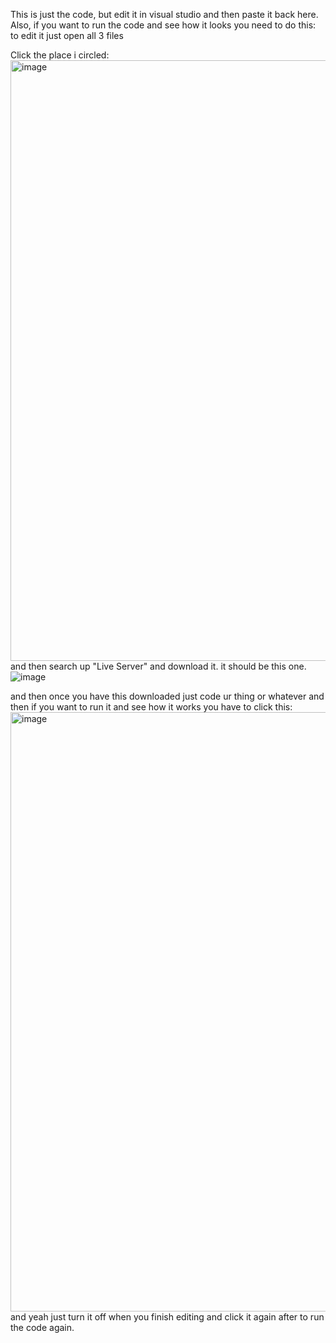 This is just the code, but edit it in visual studio and then paste it back here. Also, if you want to run the code and see how it looks you need to do this:
to edit it just open all 3 files

Click the place i circled:<img width="961" alt="image" src="https://github.com/arlomoney/CSA-FINAL/assets/149131518/6189cf41-94dd-4368-aad1-1c417745fb8b">
and then search up "Live Server" and download it. it should be this one.
![image](https://github.com/arlomoney/CSA-FINAL/assets/149131518/8da66d6b-2add-4fd8-92c5-ff41903faa61)

and then once you have this downloaded just code ur thing or whatever and then if you want to run it and see how it works you have to click this:
<img width="959" alt="image" src="https://github.com/arlomoney/CSA-FINAL/assets/149131518/ff822aaf-a4b4-48fa-a5a8-b8b2aa8a2c21">
and yeah just turn it off when you finish editing and click it again after to run the code again.
